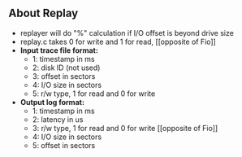 ## About Replay ##

 * replayer will do "%" calculation if I/O offset is beyond drive size
 * replay.c takes 0 for write and 1 for read, [[opposite of Fio]]
 * **Input trace file format:**
   - 1: timestamp in ms
   - 2: disk ID (not used)
   - 3: offset in sectors
   - 4: I/O size in sectors
   - 5: r/w type, 1 for read and 0 for write
 * **Output log format:**
   - 1: timestamp in ms
   - 2: latency in us
   - 3: r/w type, 1 for read and 0 for write [[opposite of Fio]]
   - 4: I/O size in sectors
   - 5: offset in sectors

